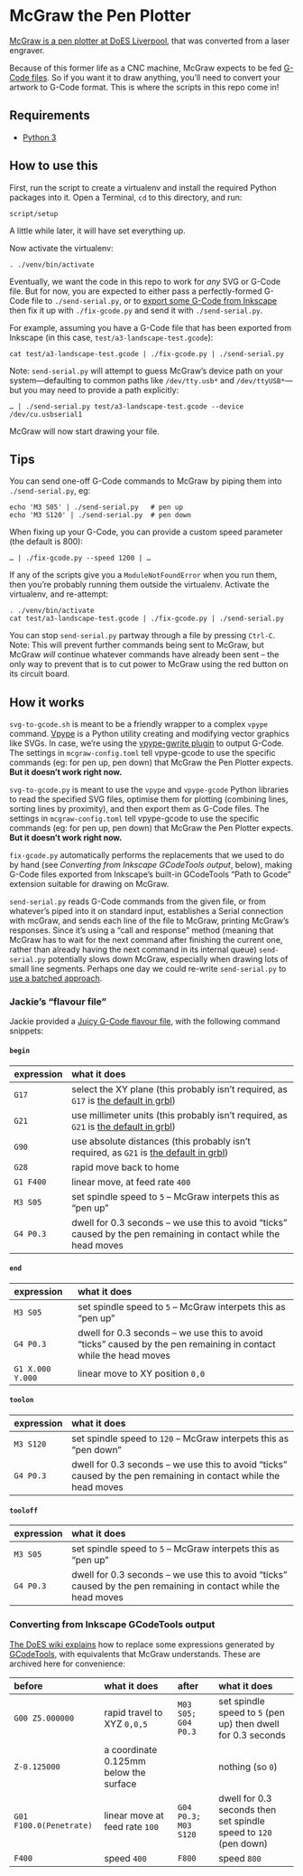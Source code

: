 # McGraw the Pen Plotter

[McGraw is a pen plotter at DoES Liverpool](https://github.com/DoESLiverpool/somebody-should/wiki/Pen-Plotter-McGraw), that was converted from a laser engraver.

Because of this former life as a CNC machine, McGraw expects to be fed [G-Code files](https://en.wikipedia.org/wiki/G-code). So if you want it to draw anything, you’ll need to convert your artwork to G-Code format. This is where the scripts in this repo come in!

## Requirements

- [Python 3](https://www.python.org/downloads/)

## How to use this

First, run the script to create a virtualenv and install the required Python packages into it. Open a Terminal, `cd` to this directory, and run:

    script/setup

A little while later, it will have set everything up.

Now activate the virtualenv:

    . ./venv/bin/activate

Eventually, we want the code in this repo to work for _any_ SVG or G-Code file. But for now, you are expected to either pass a perfectly-formed G-Code file to `./send-serial.py`, or to [export some G-Code from Inkscape](https://github.com/DoESLiverpool/somebody-should/wiki/Pen-Plotter-McGraw) then fix it up with `./fix-gcode.py` and send it with `./send-serial.py`.

For example, assuming you have a G-Code file that has been exported from Inkscape (in this case, `test/a3-landscape-test.gcode`):

    cat test/a3-landscape-test.gcode | ./fix-gcode.py | ./send-serial.py

Note: `send-serial.py` will attempt to guess McGraw’s device path on your system—defaulting to common paths like `/dev/tty.usb*` and `/dev/ttyUSB*`—but you may need to provide a path explicitly:

    … | ./send-serial.py test/a3-landscape-test.gcode --device /dev/cu.usbserial1

McGraw will now start drawing your file.

## Tips

You can send one-off G-Code commands to McGraw by piping them into `./send-serial.py`, eg:

    echo 'M3 S05' | ./send-serial.py   # pen up
    echo 'M3 S120' | ./send-serial.py  # pen down

When fixing up your G-Code, you can provide a custom speed parameter (the default is 800):

    … | ./fix-gcode.py --speed 1200 | …

If any of the scripts give you a `ModuleNotFoundError` when you run them, then you’re probably running them outside the virtualenv. Activate the virtualenv, and re-attempt:

    . ./venv/bin/activate
    cat test/a3-landscape-test.gcode | ./fix-gcode.py | ./send-serial.py

You can stop `send-serial.py` partway through a file by pressing `Ctrl-C`. Note: This will prevent further commands being sent to McGraw, but McGraw _will_ continue whatever commands have already been sent – the only way to prevent that is to cut power to McGraw using the red button on its circuit board.

## How it works

`svg-to-gcode.sh` is meant to be a friendly wrapper to a complex `vpype` command. [Vpype](https://vpype.readthedocs.io/en/latest/index.html) is a Python utility creating and modifying vector graphics like SVGs. In case, we’re using the [vpype-gwrite plugin](https://github.com/plottertools/vpype-gcode/) to output G-Code. The settings in `mcgraw-config.toml` tell vpype-gcode to use the specific commands (eg: for pen up, pen down) that McGraw the Pen Plotter expects. **But it doesn’t work right now.**

`svg-to-gcode.py` is meant to use the `vpype` and `vpype-gcode` Python libraries to read the specified SVG files, optimise them for plotting (combining lines, sorting lines by proximity), and then export them as G-Code files. The settings in `mcgraw-config.toml` tell vpype-gcode to use the specific commands (eg: for pen up, pen down) that McGraw the Pen Plotter expects. **But it doesn’t work right now.**

`fix-gcode.py` automatically performs the replacements that we used to do by hand (see _Converting from Inkscape GCodeTools output_, below), making G-Code files exported from Inkscape’s built-in GCodeTools “Path to Gcode” extension suitable for drawing on McGraw.

`send-serial.py` reads G-Code commands from the given file, or from whatever’s piped into it on standard input, establishes a Serial connection with mcGraw, and sends each line of the file to McGraw, printing McGraw’s responses. Since it’s using a “call and response” method (meaning that McGraw has to wait for the next command after finishing the current one, rather than already having the next command in its internal queue) `send-serial.py` potentially slows down McGraw, especially when drawing lots of small line segments. Perhaps one day we could re-write `send-serial.py` to [use a batched approach](https://github.com/gnea/grbl/blob/921e5a9799691118ffe5d4ecf5ccce68efe8a3f8/doc/script/stream.py).

### Jackie’s “flavour file”

Jackie provided a [Juicy G-Code flavour file](https://hackage.haskell.org/package/juicy-gcode-1.0.0.0#readme), with the following command snippets:

#### `begin`

| expression | what it does |
| :--- | :--- |
| `G17` | select the XY plane (this probably isn’t required, as `G17` is [the default in grbl](https://github.com/gnea/grbl/wiki/Grbl-v1.1-Commands#g---view-gcode-parser-state)) |
| `G21` | use millimeter units (this probably isn’t required, as `G21` is [the default in grbl](https://github.com/gnea/grbl/wiki/Grbl-v1.1-Commands#g---view-gcode-parser-state)) |
| `G90` | use absolute distances (this probably isn’t required, as `G21` is [the default in grbl](https://github.com/gnea/grbl/wiki/Grbl-v1.1-Commands#g---view-gcode-parser-state)) |
| `G28` | rapid move back to home |
| `G1 F400` | linear move, at feed rate `400` |
| `M3 S05` | set spindle speed to `5` – McGraw interpets this as “pen up” |
| `G4 P0.3` | dwell for 0.3 seconds – we use this to avoid “ticks” caused by the pen remaining in contact while the head moves |

#### `end`

| expression | what it does |
| :--- | :--- |
| `M3 S05` | set spindle speed to `5` – McGraw interpets this as “pen up” |
| `G4 P0.3` | dwell for 0.3 seconds – we use this to avoid “ticks” caused by the pen remaining in contact while the head moves |
| `G1 X.000 Y.000` | linear move to XY position `0,0` |

#### `toolon`

| expression | what it does |
| :--- | :--- |
| `M3 S120` | set spindle speed to `120` – McGraw interpets this as “pen down” |
| `G4 P0.3` | dwell for 0.3 seconds – we use this to avoid “ticks” caused by the pen remaining in contact while the head moves |

#### `tooloff`

| expression | what it does |
| :--- | :--- |
| `M3 S05` | set spindle speed to `5` – McGraw interpets this as “pen up” |
| `G4 P0.3` | dwell for 0.3 seconds – we use this to avoid “ticks” caused by the pen remaining in contact while the head moves |

### Converting from Inkscape GCodeTools output

[The DoES wiki explains](https://github.com/DoESLiverpool/somebody-should/wiki/Pen-Plotter-McGraw) how to replace some expressions generated by [GCodeTools](https://github.com/cnc-club/gcodetools), with equivalents that McGraw understands. These are archived here for convenience:

| before | what it does | after | what it does |
| :--- | :--- | :--- | :--- |
| `G00 Z5.000000` | rapid travel to XYZ `0,0,5` | `M03 S05; G04 P0.3` | set spindle speed to `5` (pen up) then dwell for 0.3 seconds |
| `Z-0.125000` | a coordinate 0.125mm below the surface |  | nothing (so `0`) |
| `G01 F100.0(Penetrate)` | linear move at feed rate `100` | `G04 P0.3; M03 S120` | dwell for 0.3 seconds then set spindle speed to `120` (pen down)
| `F400` | speed `400` | `F800` | speed `800` |
